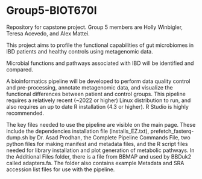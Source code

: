 # Group5-BIOT670I
Repository for capstone project.
Group 5 members are Holly Winbigler, Teresa Acevedo, and Alex Mattei.

This project aims to profile the functional capabilities of gut microbiomes in IBD patients and healthy controls using metagenomic data.

Microbial functions and pathways associated with IBD will be identified and compared.

A bioinformatics pipeline will be developed to perform data quality control and pre-processing, annotate metagenomic data, and visualize the functional differences between patient and control groups. This pipeline requires a relatively recent (~2022 or higher) Linux distribution to run, and also requires an up to date R installation (4.3 or higher). R Studio is highly recommended. 

The key files needed to use the pipeline are visible on the main page. These include the dependencies installation file (installs_EZ.txt), prefetch_fasterq-dump.sh by Dr. Asad Prodhan, the Complete Pipeline Commands File, two python files for making manifest and metadata files, and the R script files needed for library installation and plot generation of metabolic pathways. In the Additional Files folder, there is a file from BBMAP and used by BBDuk2 called adapters.fa. The folder also contains example Metadata and SRA accession list files for use with the pipeline.
